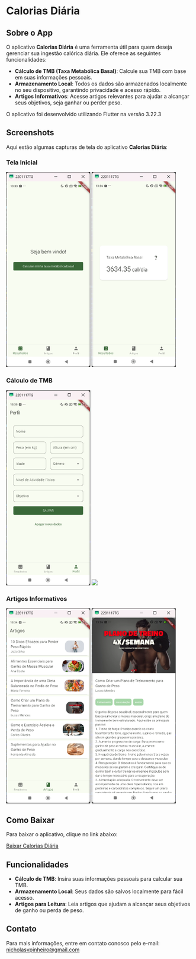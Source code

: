 
# Calorias Diária

## Sobre o App

O aplicativo **Calorias Diária** é uma ferramenta útil para quem deseja gerenciar sua ingestão calórica diária. Ele oferece as seguintes funcionalidades:

- **Cálculo de TMB (Taxa Metabólica Basal)**: Calcule sua TMB com base em suas informações pessoais.
- **Armazenamento Local**: Todos os dados são armazenados localmente no seu dispositivo, garantindo privacidade e acesso rápido.
- **Artigos Informativos**: Acesse artigos relevantes para ajudar a alcançar seus objetivos, seja ganhar ou perder peso.

O aplicativo foi desenvolvido utilizando Flutter na versão 3.22.3

## Screenshots

Aqui estão algumas capturas de tela do aplicativo **Calorias Diária**:

### Tela Inicial
<p float="left">
    <img src="calorias_diarias_screenshots/result_page.png" width="45%" />
    <img src="calorias_diarias_screenshots/result_page(2).png" width="45%" />
</p>

### Cálculo de TMB
<p float="left">
    <img src="calorias_diarias_screenshots/profile_page.png" width="45%" />
    <img src="calorias_diarias_screenshots/profile_page(2).png" width="45%" />
</p>

### Artigos Informativos
<p float="left">
    <img src="calorias_diarias_screenshots/articles_page.png" width="45%" />
    <img src="calorias_diarias_screenshots/articles_page(2).png" width="45%" />
</p>

## Como Baixar

Para baixar o aplicativo, clique no link abaixo:

[Baixar Calorias Diária](https://drive.google.com/drive/folders/1voP4UzCD8_aAQd-RwnvpchvTUF6H2Et_?usp=sharing)

## Funcionalidades

- **Cálculo de TMB**: Insira suas informações pessoais para calcular sua TMB.
- **Armazenamento Local**: Seus dados são salvos localmente para fácil acesso.
- **Artigos para Leitura**: Leia artigos que ajudam a alcançar seus objetivos de ganho ou perda de peso.

## Contato

Para mais informações, entre em contato conosco pelo e-mail: nicholasvpinheiro@gmail.com
